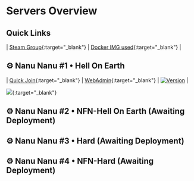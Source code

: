 # Servers Overview

## Quick Links

| [Steam Group](https://steamcommunity.com/groups/Nanu-Nanu){:target="_blank"} | [Docker IMG used](https://hub.docker.com/r/vel7an/kf1-docker){:target="_blank"} |

## ⚙️ Nanu Nanu #1 • Hell On Earth

| [Quick Join](steam://run/1250/connect/nn.h4ck.me:7707){:target="_blank"} | [WebAdmin](http://nn.h4ck.me:8075/){:target="_blank"} | [![Version](https://img.shields.io/github/v/release/Vel-San/killing-floor-portable?label=version&style=flat-square)](https://github.com/Vel-San/killing-floor-portable/releases) |

[![](https://cache.gametracker.com/server_info/nn.h4ck.me:7707/b_560_95_1.png)](https://www.gametracker.com/server_info/nn.h4ck.me:7707/){:target="_blank"}

## ⚙️ Nanu Nanu #2 • **NFN**\-Hell On Earth (Awaiting Deployment)

## ⚙️ Nanu Nanu #3 • Hard (Awaiting Deployment)

## ⚙️ Nanu Nanu #4 • **NFN**\-Hard (Awaiting Deployment)
